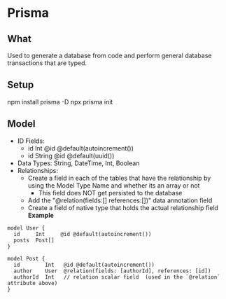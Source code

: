 # Prisma

## What 
Used to generate a database from code and perform general database transactions that are typed.

## Setup
npm install prisma -D
npx prisma init

## Model
* ID Fields: 
  * id   Int     @id @default(autoincrement())
  * id   String  @id @default(uuid())
* Data Types: String, DateTime, Int, Boolean
* Relationships: 
  * Create a field in each of the tables that have the relationship by using the Model Type Name and whether its an array or not
    * This field does NOT get persisted to the database
  * Add the "@relation(fields:[<foreign key>] references:[<primary key>])" data annotation field 
  * Create a field of native type that holds the actual relationship field
**Example**
```
model User {
  id     Int     @id @default(autoincrement())
  posts  Post[]
}

model Post {
  id        Int   @id @default(autoincrement())
  author    User  @relation(fields: [authorId], references: [id])
  authorId  Int   // relation scalar field  (used in the `@relation` attribute above)
}
```
  
